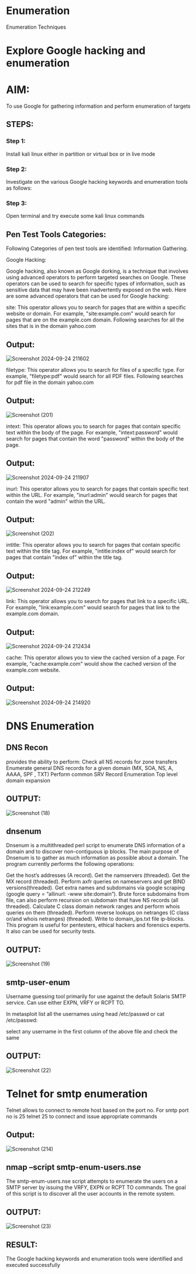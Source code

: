 # Enumeration
Enumeration Techniques

# Explore Google hacking and enumeration 

# AIM:

To use Google for gathering information and perform enumeration of targets

## STEPS:

### Step 1:

Install kali linux either in partition or virtual box or in live mode

### Step 2:

Investigate on the various Google hacking keywords and enumeration tools as follows:


### Step 3:
Open terminal and try execute some kali linux commands

## Pen Test Tools Categories:  

Following Categories of pen test tools are identified:
Information Gathering.

Google Hacking:

Google hacking, also known as Google dorking, is a technique that involves using advanced operators to perform targeted searches on Google. These operators can be used to search for specific types of information, such as sensitive data that may have been inadvertently exposed on the web. Here are some advanced operators that can be used for Google hacking:

site: This operator allows you to search for pages that are within a specific website or domain. For example, "site:example.com" would search for pages that are on the example.com domain.
Following searches for all the sites that is in the domain yahoo.com

## Output:
![Screenshot 2024-09-24 211602](https://github.com/user-attachments/assets/8efaaff8-0c53-4fc6-96b2-ec0eda36accd)

filetype: This operator allows you to search for files of a specific type. For example, "filetype:pdf" would search for all PDF files.
Following searches for pdf file in the domain yahoo.com

## Output:
![Screenshot (201)](https://github.com/user-attachments/assets/694649fc-0f99-4665-9e9a-87adf894426d)


intext: This operator allows you to search for pages that contain specific text within the body of the page. For example, "intext:password" would search for pages that contain the word "password" within the body of the page.

## Output:
![Screenshot 2024-09-24 211907](https://github.com/user-attachments/assets/f172fa9d-4301-498b-8927-a1a300a99086)

inurl: This operator allows you to search for pages that contain specific text within the URL. For example, "inurl:admin" would search for pages that contain the word "admin" within the URL.

## Output:
![Screenshot (202)](https://github.com/user-attachments/assets/8a161297-0259-498e-81c0-ab2ba209bd35)

intitle: This operator allows you to search for pages that contain specific text within the title tag. For example, "intitle:index of" would search for pages that contain "index of" within the title tag.

## Output:
![Screenshot 2024-09-24 212249](https://github.com/user-attachments/assets/18160d03-8acb-41a7-892c-1714c9ba0d95)


link: This operator allows you to search for pages that link to a specific URL. For example, "link:example.com" would search for pages that link to the example.com domain.

## Output:
![Screenshot 2024-09-24 212434](https://github.com/user-attachments/assets/5dd2d822-5dc3-4ea2-9d02-b9225f83c44a)

cache: This operator allows you to view the cached version of a page. For example, "cache:example.com" would show the cached version of the example.com website.

## Output:
![Screenshot 2024-09-24 214920](https://github.com/user-attachments/assets/e45def3d-98c7-47aa-be0e-027d2bf71226)

# DNS Enumeration


## DNS Recon
provides the ability to perform:
Check all NS records for zone transfers
Enumerate general DNS records for a given domain (MX, SOA, NS, A, AAAA, SPF , TXT)
Perform common SRV Record Enumeration
Top level domain expansion
## OUTPUT:
![Screenshot (18)](https://github.com/user-attachments/assets/d9954cfe-e86b-41d9-9fa1-7cfdbaed69c5)


## dnsenum
Dnsenum is a multithreaded perl script to enumerate DNS information of a domain and to discover non-contiguous ip blocks. The main purpose of Dnsenum is to gather as much information as possible about a domain. The program currently performs the following operations:

Get the host’s addresses (A record).
Get the namservers (threaded).
Get the MX record (threaded).
Perform axfr queries on nameservers and get BIND versions(threaded).
Get extra names and subdomains via google scraping (google query = “allinurl: -www site:domain”).
Brute force subdomains from file, can also perform recursion on subdomain that have NS records (all threaded).
Calculate C class domain network ranges and perform whois queries on them (threaded).
Perform reverse lookups on netranges (C class or/and whois netranges) (threaded).
Write to domain_ips.txt file ip-blocks.
This program is useful for pentesters, ethical hackers and forensics experts. It also can be used for security tests.
## OUTPUT:
![Screenshot (19)](https://github.com/user-attachments/assets/7ab0c4ea-ec59-4135-b770-e732fd164434)

## smtp-user-enum
Username guessing tool primarily for use against the default Solaris SMTP service. Can use either EXPN, VRFY or RCPT TO.


In metasploit list all the usernames using head /etc/passwd or cat /etc/passwd:

select any username in the first column of the above file and check the same
## OUTPUT:
![Screenshot (22)](https://github.com/user-attachments/assets/727441c3-de58-4746-be07-1d0c0b01129f)


# Telnet for smtp enumeration
Telnet allows to connect to remote host based on the port no. For smtp port no is 25
telnet <host address> 25 to connect
and issue appropriate commands
  
 ## Output:
 ![Screenshot (214)](https://github.com/user-attachments/assets/e9a1a401-642a-4675-b790-133db73f36e5)

## nmap –script smtp-enum-users.nse <hostname>

The smtp-enum-users.nse script attempts to enumerate the users on a SMTP server by issuing the VRFY, EXPN or RCPT TO commands. The goal of this script is to discover all the user accounts in the remote system.


## OUTPUT:
![Screenshot (23)](https://github.com/user-attachments/assets/2c0d8f39-537a-4766-988b-44c7aa646f66)


## RESULT:
The Google hacking keywords and enumeration tools were identified and executed successfully

